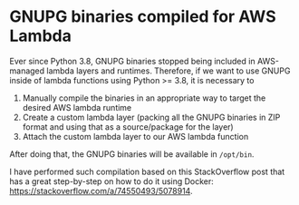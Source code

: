 # GNUPG binaries compiled for AWS Lambda

Ever since Python 3.8, GNUPG binaries stopped being included in AWS-managed lambda layers and runtimes. Therefore, if we want to use GNUPG inside of lambda functions using Python >= 3.8, it is necessary to 

1. Manually compile the binaries in an appropriate way to target the desired AWS lambda runtime
2. Create a custom lambda layer (packing all the GNUPG binaries in ZIP format and using that as a source/package for the layer)
3. Attach the custom lambda layer to our AWS lambda function

After doing that, the GNUPG binaries will be available in `/opt/bin`.

I have performed such compilation based on this StackOverflow post that has a great step-by-step on how to do it using Docker: https://stackoverflow.com/a/74550493/5078914.
